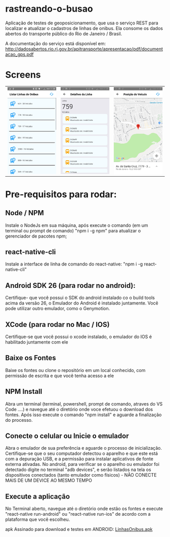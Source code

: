 # rastreando-o-busao
Aplicação de testes de geoposicionamento, que usa o serviço  REST para localizar e atualizar o cadastros de linhas de onibus. Ela consome os dados abertos do transporte público do Rio de Janeiro / Brasil.

A documentação do serviço está disponível em:
http://dadosabertos.rio.rj.gov.br/apitransporte/apresentacao/pdf/documentacao_gps.pdf

<h1>Screens</h1>
<table>
  <tr>
    <td><img src="https://github.com/nosphera/rastreando-o-busao/blob/master/screenshots/screenshot1.jpeg" /></td>
    <td><img src="https://github.com/nosphera/rastreando-o-busao/blob/master/screenshots/screenshot2.jpeg" /></td>
    <td><img src="https://github.com/nosphera/rastreando-o-busao/blob/master/screenshots/screenshot3.jpeg" /></td>
  </tr>
</table>





<h1>Pre-requisitos para rodar:</h1> 

<h2> Node / NPM</h2>
<p>Instale o NodeJs em sua máquina, após execute o comando (em um terminal ou prompt de comando) "npm i -g npm" para atualizar o gerenciador de pacotes npm;</p>

<h2> react-native-cli</h2>
<p>Instale a interface de linha de comando do react-native: "npm i -g react-native-cli"</p>

<h2>Android SDK 26 (para rodar no android):</h2>
<p> Certifique- que você possui o SDK do android instalado co o build tools acima da versão 26, o Emulador do Android é instalado juntamente. Você pode utilizar outro emulador, como o Genymotion.</p>

<h2>XCode (para rodar no Mac / IOS)</h2>
<p>Certifique-se que você possui o xcode instalado, o emulador do IOS é habilitado juntamente com ele</p>

<h2>Baixe os Fontes</h2>
<p>Baixe os fontes ou clone o repositório em um local conhecido, com permissão de escrita e que você tenha acesso a ele</p>

<h2> NPM Install</h2>
<p>Abra um terminal (terminal, powershell, prompt de comando, atraves do VS Code ....) e navegue até o diretório onde voce efetuou o download dos fontes. Após isso execute o comando "npm install" e aguarde a finalização do processo.</p>

<h2> Conecte o celular ou Inicie o emulador</h2>
<p>Abra o emulador de sua preferência e aguarde o processo de inicialização. Certifique-se que o seu computador detectou o aparelho e que este está com a depuração USB, e a permissão para instalar aplicativos de fonte externa ativadas. No android, para verificar se o aparelho ou emulador foi detectado digite no terminal "adb devices", e serão listados na tela os dispositivos conectados (tanto emulador como físicos) - NÃO CONECTE MAIS DE UM DEVICE AO MESMO TEMPO</p>

<h2>Execute a aplicação</h2>
<p> No Terminal aberto, navegue até o diretório onde estão os fontes e execute "react-native run-android" ou "react-native run-ios" de acordo com a plataforma que você escolheu.</p>


apk Assinado para download e testes em ANDROID: 
<a href="https://drive.google.com/open?id=1-yKbtaKsQ9ZAI2LYE76Xbj6WOXGO_AgP">LinhasOnibus.apk</a>
